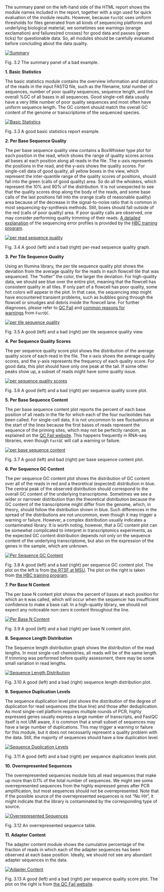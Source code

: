 The summary panel on the left-hand side of the HTML report shows the module names included in the report, together with a sign used for quick evaluation of the module results. However, because `FastQC` uses uniform thresholds for files generated from all kinds of sequencing platforms and underlying biological material, we sometimes see warnings (orange exclamation) and failures(red crosses) for good data and passes (green ticks) for questionable data. So, all modules should be carefully evaluated before concluding about the data quality.

[![Summary](https://www.sc-best-practices.org/_images/summary.jpg)](https://www.sc-best-practices.org/_images/summary.jpg)

Fig. 3.2 The summary panel of a bad example.[](https://www.sc-best-practices.org/introduction/raw_data_processing.html#raw-proc-fig-fastqc-summary "Permalink to this image")

**1. Basic Statistics**

The basic statistics module contains the overview information and statistics of the reads in the input FASTQ file, such as the filename, total number of sequences, number of poor quality sequences, sequence length, and the overall %GC of all bases in all sequences. Good single-cell data usually have a very little number of poor quality sequences and most often have uniform sequence length. The GC content should match the overall GC content of the genome or transcriptome of the sequenced species.

[![Basic Statistics](https://www.sc-best-practices.org/_images/basic_statistics.jpg)](https://www.sc-best-practices.org/_images/basic_statistics.jpg)

Fig. 3.3 A good basic statistics report example.[](https://www.sc-best-practices.org/introduction/raw_data_processing.html#raw-proc-fig-fastqc-basic-statistics "Permalink to this image")

**2. Per Base Sequence Quality**

The per base sequence quality view contains a BoxWhisker type plot for each position in the read, which shows the range of quality scores across all bases at each position along all reads in the file. The x-axis represents the positions in the read, and the y-axis shows the quality scores. For single-cell data of good quality, all yellow boxes in the view, which represent the inter-quantile range of the quality scores of positions, should fall into the green (calls of good quality) area. So do all the whiskers, which represent the 10% and 90% of the distribution. It is not unexpected to see that the quality scores drop along the body of the reads, and some base calls of the last positions fall into the orange (calls of reasonable quality) area because of the decrease in the signal-to-noise ratio that is common in most sequencing-by-synthesis methods. Still, boxes should fall outside of the red (calls of poor quality) area. If poor quality calls are observed, one may consider performing quality trimming of their reads. [A detailed explanation](https://hbctraining.github.io/Intro-to-rnaseq-hpc-salmon/lessons/qc_fastqc_assessment.html) of the sequencing error profiles is provided by the [HBC training program](https://hbctraining.github.io/main/).

[![per read sequence quality](https://www.sc-best-practices.org/_images/per_read_sequence_quality.jpg)](https://www.sc-best-practices.org/_images/per_read_sequence_quality.jpg)

Fig. 3.4 A good (left) and a bad (right) per-read sequence quality graph.[](https://www.sc-best-practices.org/introduction/raw_data_processing.html#raw-proc-fig-fastqc-per-read-sequence-quality "Permalink to this image")

**3. Per Tile Sequence Quality**

Using an Illumina library, the per tile sequence quality plot shows the deviation from the average quality for the reads in each flowcell tile that was sequenced. The “hotter” the color, the larger the deviation. For high-quality data, we should see blue over the entire plot, meaning that the flowcell has consistent quality in all tiles. If only part of a flowcell has poor quality, some hot colors will appear in the plot. In that case, the sequencing step might have encountered transient problems, such as bubbles going through the flowcell or smudges and debris inside the flowcell lane. For further diagnoses, please refer to [QC Fail](https://sequencing.qcfail.com/articles/position-specific-failures-of-flowcells/) and [common reasons for warnings](https://www.bioinformatics.babraham.ac.uk/projects/fastqc/Help/3%20Analysis%20Modules/12%20Per%20Tile%20Sequence%20Quality.html) from `FastQC`.

[![per tile sequence quality](https://www.sc-best-practices.org/_images/per_tile_sequence_quality.jpg)](https://www.sc-best-practices.org/_images/per_tile_sequence_quality.jpg)

Fig. 3.5 A good (left) and a bad (right) per tile sequence quality view.[](https://www.sc-best-practices.org/introduction/raw_data_processing.html#raw-proc-fig-fastqc-per-tile-sequence-quality "Permalink to this image")

**4. Per Sequence Quality Scores**

The per sequence quality score plot shows the distribution of the average quality score of each read in the file. The x-axis shows the average quality scores, and the y-axis represents the frequency of each quality score. For good data, this plot should have only one peak at the tail. If some other peaks show up, a subset of reads might have some quality issue.

[![per sequence quality scores](https://www.sc-best-practices.org/_images/per_sequence_quality_scores.jpg)](https://www.sc-best-practices.org/_images/per_sequence_quality_scores.jpg)

Fig. 3.6 A good (left) and a bad (right) per sequence quality score plot.[](https://www.sc-best-practices.org/introduction/raw_data_processing.html#raw-proc-fig-fastqc-per-sequence-quality-scores "Permalink to this image")

**5. Per Base Sequence Content**

The per base sequence content plot reports the percent of each base position of all reads in the file for which each of the four nucleotides has been called. For single-cell data, it is not uncommon to see fluctuations at the start of the lines because the first bases of reads represent the sequence of the priming sites, which may not be perfectly random, as explained on the [QC Fail website](https://sequencing.qcfail.com/articles/positional-sequence-bias-in-random-primed-libraries/). This happens frequently in RNA-seq libraries, even though `FastQC` will call a warning or failure.

[![per base sequence content](https://www.sc-best-practices.org/_images/per_base_sequence_content.jpg)](https://www.sc-best-practices.org/_images/per_base_sequence_content.jpg)

Fig. 3.7 A good (left) and bad (right) per base sequence content plot.[](https://www.sc-best-practices.org/introduction/raw_data_processing.html#raw-proc-fig-fastqc-per-base-sequence-content "Permalink to this image")

**6. Per Sequence GC Content**

The per sequence GC content plot shows the distribution of GC content over all of the reads in red and a theoretical (expected) distribution in blue. The central peak of the observed distribution should correspond to the overall GC content of the underlying transcriptome. Sometimes we see a wider or narrower distribution than the theoretical distribution because the GC content of the transcriptome might differ from the genome, which, in theory, should follow the distribution shown in blue. Such differences in the spread of the distributions are not uncommon, even though it may trigger a warning or failure. However, a complex distribution usually indicates a contaminated library. It is worth noting, however, that a GC content plot can be somewhat complicated to interpret in transcriptomics experiments, as the expected GC content distribution depends not only on the sequence content of the underlying transcriptome, but also on the expression of the genes in the sample, which are unknown.

[![Per Sequence GC Content](https://www.sc-best-practices.org/_images/per_sequence_gc_content.jpg)](https://www.sc-best-practices.org/_images/per_sequence_gc_content.jpg)

Fig. 3.8 A good (left) and a bad (right) per sequence GC content plot. The plot on the left is from [the RTSF at MSU](https://rtsf.natsci.msu.edu/genomics/tech-notes/fastqc-tutorial-and-faq/). The plot on the right is taken from [the HBC training program](https://hbctraining.github.io/Intro-to-rnaseq-hpc-salmon/lessons/qc_fastqc_assessment.html).[](https://www.sc-best-practices.org/introduction/raw_data_processing.html#raw-proc-fig-fastqc-per-sequence-gc-content "Permalink to this image")

**7. Per Base N Content**

The per base N content plot shows the percent of bases at each position for which an `N` was called, which will occur when the sequencer has insufficient confidence to make a base call. In a high-quality library, we should not expect any noticeable non-zero `N` content throughout the line.

[![Per Base N Content](https://www.sc-best-practices.org/_images/per_base_n_content.jpg)](https://www.sc-best-practices.org/_images/per_base_n_content.jpg)

Fig. 3.9 A good (left) and a bad (right) per base N content plot.[](https://www.sc-best-practices.org/introduction/raw_data_processing.html#raw-proc-fig-fastqc-per-base-n-content "Permalink to this image")

**8. Sequence Length Distribution**

The Sequence length distribution graph shows the distribution of the read lengths. In most single-cell chemistries, all reads will be of the same length. If trimming was performed before quality assessment, there may be some small variation in read lengths.

[![Sequence Length Distribution](https://www.sc-best-practices.org/_images/sequence_length_distribution.jpg)](https://www.sc-best-practices.org/_images/sequence_length_distribution.jpg)

Fig. 3.10 A good (left) and a bad (right) sequence length distribution plot.[](https://www.sc-best-practices.org/introduction/raw_data_processing.html#raw-proc-fig-fastqc-sequence-length-distribution "Permalink to this image")

**9. Sequence Duplication Levels**

The sequence duplication level plot shows the distribution of the degree of duplication for read sequences (the blue line) and those after deduplication. As most single-cell platform requires multiple rounds of PCR, highly expressed genes usually express a large number of transcripts, and FastQC itself is not UMI aware, it is common that a small subset of sequences may have a large number of duplications. This may trigger a warning or failure for this module, but it does not necessarily represent a quality problem with the data. Still, the majority of sequences should have a low duplication level.

[![Sequence Duplication Levels](https://www.sc-best-practices.org/_images/sequence_duplication_levels.jpg)](https://www.sc-best-practices.org/_images/sequence_duplication_levels.jpg)

Fig. 3.11 A good (left) and a bad (right) per sequence duplication levels plot.[](https://www.sc-best-practices.org/introduction/raw_data_processing.html#raw-proc-fig-fastqc-sequence-duplication-levels "Permalink to this image")

**10. Overrepresented Sequences**

The overrepresented sequences module lists all read sequences that make up more than 0.1% of the total number of sequences. We might see some overrepresented sequences from the highly expressed genes after PCR amplification, but most sequences should not be overrepresented. Note that if the possible source of the overrepresented sequences is not “No Hit”, it might indicate that the library is contaminated by the corresponding type of source.

[![Overrepresented Sequences](https://www.sc-best-practices.org/_images/overrepresented_sequences.jpg)](https://www.sc-best-practices.org/_images/overrepresented_sequences.jpg)

Fig. 3.12 An overrepresented sequence table.[](https://www.sc-best-practices.org/introduction/raw_data_processing.html#raw-proc-fig-fastqc-overrepresented-sequences "Permalink to this image")

**11. Adapter Content**

The adapter content module shows the cumulative percentage of the fraction of reads in which each of the adapter sequences has been observed at each base position. Ideally, we should not see any abundant adapter sequences in the data.

[![Adapter Content](https://www.sc-best-practices.org/_images/adapter_content.jpg)](https://www.sc-best-practices.org/_images/adapter_content.jpg)

Fig. 3.13 A good (left) and a bad (right) per sequence quality score plot. The plot on the right is from [the QC Fail website](https://sequencing.qcfail.com/articles/read-through-adapters-can-appear-at-the-ends-of-sequencing-reads/).